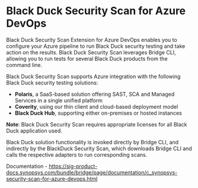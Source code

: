 # Black Duck Security Scan for Azure DevOps

Black Duck Security Scan Extension for Azure DevOps enables you to configure your Azure pipeline to run Black Duck security testing and take action on the results.
Black Duck Security Scan leverages Bridge CLI, allowing you to run tests for several Black Duck products from the command line.

Black Duck Security Scan supports Azure integration with the following Black Duck security testing solutions:
- **Polaris**, a SaaS-based solution offering SAST, SCA and Managed Services in a single unified platform
- **Coverity**, using our thin client and cloud-based deployment model
- **Black Duck Hub**, supporting either on-premises or hosted instances

**Note**: Black Duck Security Scan requires appropriate licenses for all Black Duck application used.

Black Duck solution functionality is invoked directly by Bridge CLI, and indirectly by the BlackDuck Security Scan, which downloads Bridge CLI and calls the respective adapters to run corresponding scans.

Documentation - https://sig-product-docs.synopsys.com/bundle/bridge/page/documentation/c_synopsys-security-scan-for-azure-devops.html

